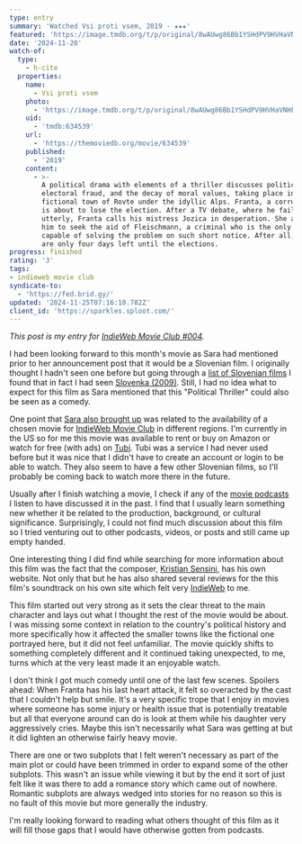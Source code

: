 ```yaml
---
type: entry
summary: 'Watched Vsi proti vsem, 2019 - ★★★'
featured: 'https://image.tmdb.org/t/p/original/8wAUwg86Bb1YSHdPV9HVHaVNHFu.jpg'
date: '2024-11-20'
watch-of:
  type:
    - h-cite
  properties:
    name:
      - Vsi proti vsem
    photo:
      - 'https://image.tmdb.org/t/p/original/8wAUwg86Bb1YSHdPV9HVHaVNHFu.jpg'
    uid:
      - 'tmdb:634539'
    url:
      - 'https://themoviedb.org/movie/634539'
    published:
      - '2019'
    content:
      - >-
        A political drama with elements of a thriller discusses politics,
        electoral fraud, and the decay of moral values, taking place in the
        fictional town of Rovte under the idyllic Alps. Franta, a corrupt mayor,
        is about to lose the election. After a TV debate, where he fails
        utterly, Franta calls his mistress Jozica in desperation. She advises
        him to seek the aid of Fleischmann, a criminal who is the only one
        capable of solving the problem on such short notice. After all, there
        are only four days left until the elections.
progress: finished
rating: '3'
tags:
- indieweb movie club
syndicate-to:
  - 'https://fed.brid.gy/'
updated: '2024-11-25T07:16:10.782Z'
client_id: 'https://sparkles.sploot.com/'
---
```

*This post is my entry for [IndieWeb Movie Club #004](https://sarajaksa.eu/2024/10/indieweb-movie-club-november-2024-vsi-proti-vsem-all-against-all-2019-call-for-submissions/).*

I had been looking forward to this month's movie as Sara had mentioned prior to her announcement post that it would be a Slovenian film. I originally thought I hadn't seen one before but going through a [list of Slovenian films](https://letterboxd.com/b__99/list/slovenian-narrative-films) I found that in fact I had seen [Slovenka (2009)](https://www.themoviedb.org/movie/34989-slovenka). Still, I had no idea what to expect for this film as Sara mentioned that this "Political Thriller" could also be seen as a comedy.

One point that [Sara also brought up](https://sarajaksa.eu/2024/10/indieweb-carnival-october-2024-how-to-pick-a-movie-for-movie-club/) was related to the availability of a chosen movie for [IndieWeb Movie Club](https://indieweb.org/IndieWeb_Movie_Club) in different regions. I'm currently in the US so for me this movie was available to rent or buy on Amazon or watch for free (with ads) on [Tubi](https://tubitv.com/movies/100009371/all-against-all). Tubi was a service I had never used before but it was nice that I didn't have to create an account or login to be able to watch. They also seem to have a few other Slovenian films, so I'll probably be coming back to watch more there in the future.

Usually after I finish watching a movie, I check if any of the [movie podcasts](/linkroll/#podcasts) I listen to have discussed it in the past. I find that I usually learn something new whether it be related to the production, background, or cultural significance. Surprisingly, I could not find much discussion about this film so I tried venturing out to other podcasts, videos, or posts and still came up empty handed.

One interesting thing I did find while searching for more information about this film was the fact that the composer, [Kristian Sensini](https://www.kristiansensini.com/), has his own website. Not only that but he has also shared several reviews for the this film's soundtrack on his own site which felt very [IndieWeb](https://indieweb.org) to me.

This film started out very strong as it sets the clear threat to the main character and lays out what I thought the rest of the movie would be about. I was missing some context in relation to the country's political history and more specifically how it affected the smaller towns like the fictional one portrayed here, but it did not feel unfamiliar. The movie quickly shifts to something completely different and it continued taking unexpected, to me, turns which at the very least made it an enjoyable watch.

I don't think I got much comedy until one of the last few scenes. Spoilers ahead: <spoiler>When Franta has his last heart attack, it felt so overacted by the cast that I couldn't help but smile. It's a very specific trope that I enjoy in movies where someone has some injury or health issue that is potentially treatable but all that everyone around can do is look at them while his daughter very aggressively cries.</spoiler> Maybe this isn't necessarily what Sara was getting at but it did lighten an otherwise fairly heavy movie.

There are one or two subplots that I felt weren't necessary as part of the main plot or could have been trimmed in order to expand some of the other subplots. This wasn't an issue while viewing it but by the end it sort of just felt like it was there to add a romance story which came out of nowhere. Romantic subplots are always wedged into stories for no reason so this is no fault of this movie but more generally the industry.

I'm really looking forward to reading what others thought of this film as it will fill those gaps that I would have otherwise gotten from podcasts.
